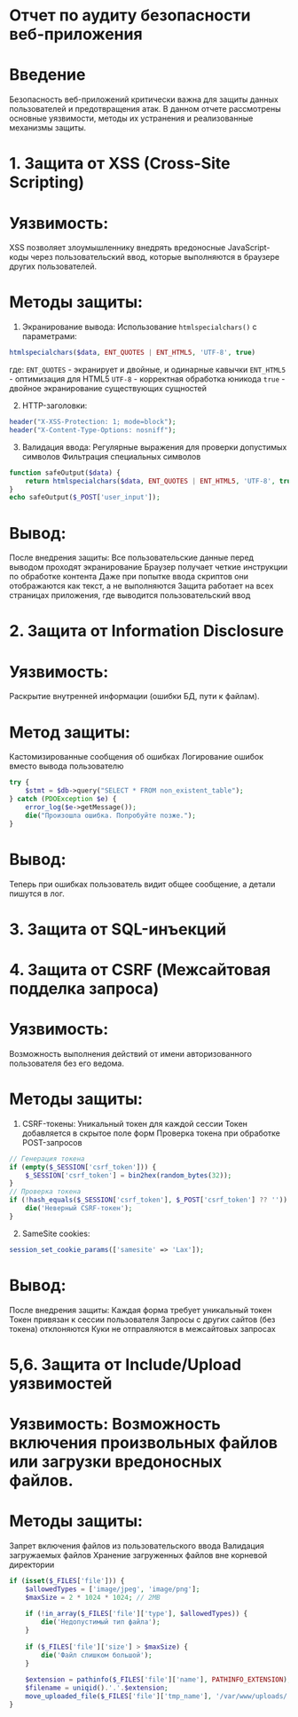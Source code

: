 # Отчет по аудиту безопасности веб-приложения

# Введение
Безопасность веб-приложений критически важна для защиты данных пользователей и предотвращения атак. В данном отчете рассмотрены основные уязвимости, методы их устранения и реализованные механизмы защиты.

# 1. Защита от XSS (Cross-Site Scripting)
# Уязвимость:
XSS позволяет злоумышленнику внедрять вредоносные JavaScript-коды через пользовательский ввод, которые выполняются в браузере других пользователей.

# Методы защиты:

1. Экранирование вывода:
Использование `htmlspecialchars()` с параметрами:
```php
htmlspecialchars($data, ENT_QUOTES | ENT_HTML5, 'UTF-8', true)
```
где:
`ENT_QUOTES` - экранирует и двойные, и одинарные кавычки
`ENT_HTML5` - оптимизация для HTML5
`UTF-8` - корректная обработка юникода
`true` - двойное экранирование существующих сущностей

2. HTTP-заголовки:
```php
header("X-XSS-Protection: 1; mode=block");
header("X-Content-Type-Options: nosniff");
```

3. Валидация ввода:
Регулярные выражения для проверки допустимых символов
Фильтрация специальных символов
```php
function safeOutput($data) {
    return htmlspecialchars($data, ENT_QUOTES | ENT_HTML5, 'UTF-8', true);
}
echo safeOutput($_POST['user_input']);
```
# Вывод:
После внедрения защиты:
Все пользовательские данные перед выводом проходят экранирование
Браузер получает четкие инструкции по обработке контента
Даже при попытке ввода скриптов они отображаются как текст, а не выполняются
Защита работает на всех страницах приложения, где выводится пользовательский ввод

# 2. Защита от Information Disclosure
# Уязвимость:
Раскрытие внутренней информации (ошибки БД, пути к файлам).

# Метод защиты:
Кастомизированные сообщения об ошибках
Логирование ошибок вместо вывода пользователю
```php
try {
    $stmt = $db->query("SELECT * FROM non_existent_table");
} catch (PDOException $e) {
    error_log($e->getMessage());
    die("Произошла ошибка. Попробуйте позже.");
}
```
# Вывод:
Теперь при ошибках пользователь видит общее сообщение, а детали пишутся в лог.

# 3. Защита от SQL-инъекций

# 4. Защита от CSRF (Межсайтовая подделка запроса)
# Уязвимость:
Возможность выполнения действий от имени авторизованного пользователя без его ведома.

# Методы защиты:

1. CSRF-токены:
Уникальный токен для каждой сессии
Токен добавляется в скрытое поле форм
Проверка токена при обработке POST-запросов
```php
// Генерация токена
if (empty($_SESSION['csrf_token'])) {
    $_SESSION['csrf_token'] = bin2hex(random_bytes(32));
}
// Проверка токена
if (!hash_equals($_SESSION['csrf_token'], $_POST['csrf_token'] ?? '')) {
    die('Неверный CSRF-токен');
}
```
2. SameSite cookies:
```php
session_set_cookie_params(['samesite' => 'Lax']);
```
# Вывод:
После внедрения защиты:
Каждая форма требует уникальный токен
Токен привязан к сессии пользователя
Запросы с других сайтов (без токена) отклоняются
Куки не отправляются в межсайтовых запросах

# 5,6. Защита от Include/Upload уязвимостей
# Уязвимость: Возможность включения произвольных файлов или загрузки вредоносных файлов.

# Методы защиты:
Запрет включения файлов из пользовательского ввода
Валидация загружаемых файлов
Хранение загруженных файлов вне корневой директории
```php
if (isset($_FILES['file'])) {
    $allowedTypes = ['image/jpeg', 'image/png'];
    $maxSize = 2 * 1024 * 1024; // 2MB
    
    if (!in_array($_FILES['file']['type'], $allowedTypes)) {
        die('Недопустимый тип файла');
    }
    
    if ($_FILES['file']['size'] > $maxSize) {
        die('Файл слишком большой');
    }
    
    $extension = pathinfo($_FILES['file']['name'], PATHINFO_EXTENSION);
    $filename = uniqid().'.'.$extension;
    move_uploaded_file($_FILES['file']['tmp_name'], '/var/www/uploads/'.$filename);
}
```
